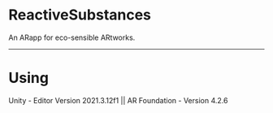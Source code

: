 # ReactiveSubstances
An ARapp for eco-sensible ARtworks.

__________

# Using
Unity - Editor Version 2021.3.12f1 || 
AR Foundation - Version 4.2.6
